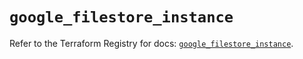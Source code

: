 # `google_filestore_instance`

Refer to the Terraform Registry for docs: [`google_filestore_instance`](https://registry.terraform.io/providers/hashicorp/google/6.49.2/docs/resources/filestore_instance).
